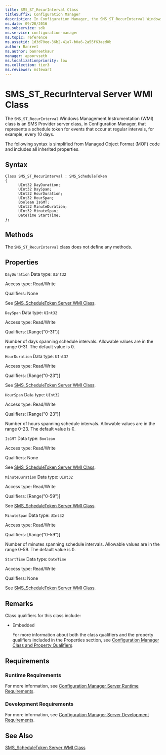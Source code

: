 ```yaml
---
title: SMS_ST_RecurInterval Class
titleSuffix: Configuration Manager
description: In Configuration Manager, the SMS_ST_RecurInterval Windows Management Instrumentation class is an SMS Provider server class that represents a schedule token for events that occur at regular intervals, such as every 10 days.
ms.date: 09/20/2016
ms.subservice: sdk
ms.service: configuration-manager
ms.topic: reference
ms.assetid: 1d3d70ee-36b2-41a7-b0a6-2a55f63aed0b
author: Banreet
ms.author: banreetkaur
manager: apoorvseth
ms.localizationpriority: low
ms.collection: tier3
ms.reviewer: mstewart
---
```

# SMS_ST_RecurInterval Server WMI Class
The `SMS_ST_RecurInterval` Windows Management Instrumentation (WMI) class is an SMS Provider server class, in Configuration Manager, that represents a schedule token for events that occur at regular intervals, for example, every 10 days.

 The following syntax is simplified from Managed Object Format (MOF) code and includes all inherited properties.

## Syntax

```
Class SMS_ST_RecurInterval : SMS_ScheduleToken
{
      UInt32 DayDuration;
      UInt32 DaySpan;
      UInt32 HourDuration;
      UInt32 HourSpan;
      Boolean IsGMT;
      UInt32 MinuteDuration;
      UInt32 MinuteSpan;
      DateTime StartTime;
};
```

## Methods
 The `SMS_ST_RecurInterval` class does not define any methods.

## Properties
 `DayDuration`
 Data type: `UInt32`

 Access type: Read/Write

 Qualifiers: None

 See [SMS_ScheduleToken Server WMI Class](../../../../../develop/reference/core/servers/configure/sms_scheduletoken-server-wmi-class.md).

 `DaySpan`
 Data type: `UInt32`

 Access type: Read/Write

 Qualifiers: [Range("0-31")]

 Number of days spanning schedule intervals. Allowable values are in the range 0-31. The default value is 0.

 `HourDuration`
 Data type: `UInt32`

 Access type: Read/Write

 Qualifiers: [Range("0-23")]

 See [SMS_ScheduleToken Server WMI Class](../../../../../develop/reference/core/servers/configure/sms_scheduletoken-server-wmi-class.md).

 `HourSpan`
 Data type: `UInt32`

 Access type: Read/Write

 Qualifiers: [Range("0-23")]

 Number of hours spanning schedule intervals. Allowable values are in the range 0-23. The default value is 0.

 `IsGMT`
 Data type: `Boolean`

 Access type: Read/Write

 Qualifiers: None

 See [SMS_ScheduleToken Server WMI Class](../../../../../develop/reference/core/servers/configure/sms_scheduletoken-server-wmi-class.md).

 `MinuteDuration`
 Data type: `UInt32`

 Access type: Read/Write

 Qualifiers: [Range("0-59")]

 See [SMS_ScheduleToken Server WMI Class](../../../../../develop/reference/core/servers/configure/sms_scheduletoken-server-wmi-class.md).

 `MinuteSpan`
 Data type: `UInt32`

 Access type: Read/Write

 Qualifiers: [Range("0-59")]

 Number of minutes spanning schedule intervals. Allowable values are in the range 0-59. The default value is 0.

 `StartTime`
 Data type: `DateTime`

 Access type: Read/Write

 Qualifiers: None

 See [SMS_ScheduleToken Server WMI Class](../../../../../develop/reference/core/servers/configure/sms_scheduletoken-server-wmi-class.md).

## Remarks
 Class qualifiers for this class include:

- Embedded

  For more information about both the class qualifiers and the property qualifiers included in the Properties section, see [Configuration Manager Class and Property Qualifiers](../../../../../develop/reference/misc/class-and-property-qualifiers.md).

## Requirements

### Runtime Requirements
 For more information, see [Configuration Manager Server Runtime Requirements](../../../../../develop/core/reqs/server-runtime-requirements.md).

### Development Requirements
 For more information, see [Configuration Manager Server Development Requirements](../../../../../develop/core/reqs/server-development-requirements.md).

## See Also
 [SMS_ScheduleToken Server WMI Class](../../../../../develop/reference/core/servers/configure/sms_scheduletoken-server-wmi-class.md)
